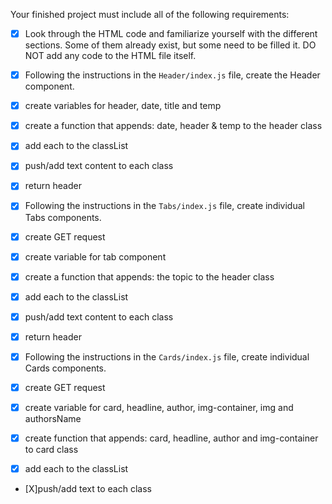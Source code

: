 Your finished project must include all of the following requirements:

* [X] Look through the HTML code and familiarize yourself with the different sections. Some of them already exist, but some need to be filled it. DO NOT add any code to the HTML file itself.




* [X] Following the instructions in the `Header/index.js` file, create the Header component.

* [X] create variables for header, date, title and temp

* [X] create a function that appends: date, header & temp to the header class

* [X] add each to the classList

* [X] push/add text content to each class

* [X] return header



* [X] Following the instructions in the `Tabs/index.js` file, create individual Tabs components.

* [X] create GET request

* [X] create variable for tab component

* [X] create a function that appends: the topic to the header class

* [X] add each to the classList

* [X] push/add text content to each class

* [X] return header



* [X] Following the instructions in the `Cards/index.js` file, create individual Cards components.

* [X] create GET request

* [X] create variable for card, headline, author, img-container, img and authorsName

* [X] create function that appends: card, headline, author and img-container to card class

* [X] add each to the classList

* [X]push/add text to each class